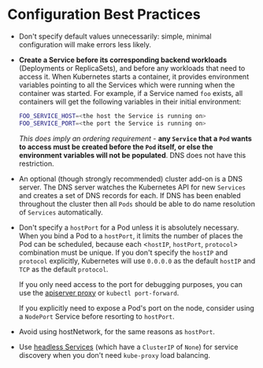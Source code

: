 # Configuration Best Practices

- Don't specify default values unnecessarily: simple, minimal configuration will make errors less likely.
- **Create a Service before its corresponding backend workloads** (Deployments or ReplicaSets), and before any workloads that need to access it. When Kubernetes starts a container, it provides environment variables pointing to all the Services which were running when the container was started. For example, if a Service named `foo` exists, all containers will get the following variables in their initial environment:

    ```bash
    FOO_SERVICE_HOST=<the host the Service is running on>
    FOO_SERVICE_PORT=<the port the Service is running on>
    ```

    _This does imply an ordering requirement_ - **any `Service` that a `Pod` wants to access must be created before the `Pod` itself, or else the environment variables will not be populated**. DNS does not have this restriction.

- An optional (though strongly recommended) cluster add-on is a DNS server. The DNS server watches the Kubernetes API for new `Services` and creates a set of DNS records for each. If DNS has been enabled throughout the cluster then all `Pods` should be able to do name resolution of `Services` automatically.

- Don't specify a `hostPort` for a Pod unless it is absolutely necessary. When you bind a Pod to a `hostPort`, it limits the number of places the Pod can be scheduled, because each <`hostIP`, `hostPort`, `protocol`> combination must be unique. If you don't specify the `hostIP` and `protocol` explicitly, Kubernetes will use `0.0.0.0` as the default `hostIP` and `TCP` as the default `protocol`.

    If you only need access to the port for debugging purposes, you can use the [apiserver proxy](https://kubernetes.io/docs/tasks/access-application-cluster/access-cluster/#manually-constructing-apiserver-proxy-urls) or `kubectl port-forward`.

    If you explicitly need to expose a Pod's port on the node, consider using a `NodePort` Service before resorting to `hostPort`.

- Avoid using hostNetwork, for the same reasons as `hostPort`.

- Use [headless Services](../000-services/headless.md) (which have a `ClusterIP` of `None`) for service discovery when you don't need `kube-proxy` load balancing.
